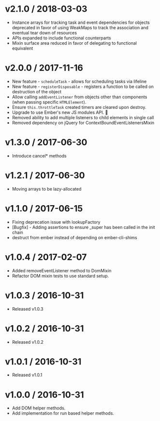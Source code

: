 
v2.1.0 / 2018-03-03
==================

  * Instance arrays for tracking task and event dependencies for objects deprecated in favor of using
    WeakMaps to track the association and eventual tear down of resources
  * APIs expanded to include functional counterparts
  * Mixin surface area reduced in favor of delegating to functional equivalent

v2.0.0 / 2017-11-16
==================

  * New feature - `scheduleTask` - allows for scheduling tasks via lifeline
  * New feature - `registerDisposable` - registers a function to be called on destruction of the object
  * Allow calling `addEventListener` from objects other than components (when passing specific `HTMLElement`).
  * Ensure `this.throttleTask` created timers are cleared upon destroy.
  * Upgrade to use Ember's new JS modules API. 🎉
  * Removed ability to add multiple listeners to child elements in single call 
  * Removed dependency on jQuery for ContextBoundEventListenersMixin

v1.3.0 / 2017-06-30
==================

  * Introduce cancel\* methods 

v1.2.1 / 2017-06-30
==================

  * Moving arrays to be lazy-allocated

v1.1.0 / 2017-06-15
===================

  * Fixing deprecation issue with lookupFactory
  * [Bugfix] - Adding assertions to ensure _super has been called in the init chain
  * destruct from ember instead of depending on ember-cli-shims

v1.0.4 / 2017-02-07
===================

  * Added removeEventListener method to DomMixin
  * Refactor DOM mixin tests to use standard setup.

v1.0.3 / 2016-10-31
===================

  * Released v1.0.3

v1.0.2 / 2016-10-31
===================

  * Released v1.0.2

v1.0.1 / 2016-10-31
===================

  * Released v1.0.1

v1.0.0 / 2016-10-31
===================

  * Add DOM helper methods.
  * Add implementation for run based helper methods.
